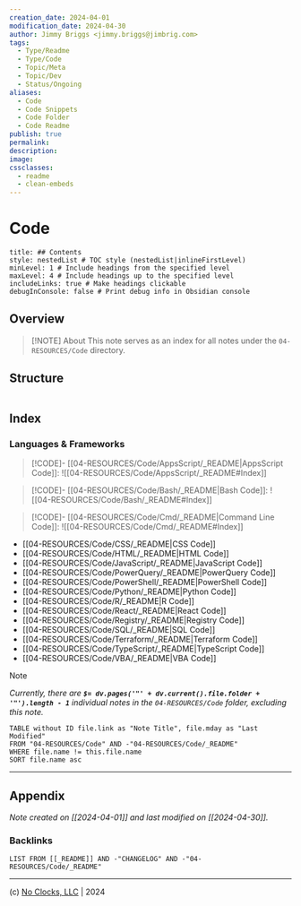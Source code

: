 ```yaml
---
creation_date: 2024-04-01
modification_date: 2024-04-30
author: Jimmy Briggs <jimmy.briggs@jimbrig.com>
tags:
  - Type/Readme
  - Type/Code
  - Topic/Meta
  - Topic/Dev
  - Status/Ongoing
aliases:
  - Code
  - Code Snippets
  - Code Folder
  - Code Readme
publish: true
permalink:
description:
image:
cssclasses:
  - readme
  - clean-embeds
---
```



# Code

```table-of-contents
title: ## Contents 
style: nestedList # TOC style (nestedList|inlineFirstLevel)
minLevel: 1 # Include headings from the specified level
maxLevel: 4 # Include headings up to the specified level
includeLinks: true # Make headings clickable
debugInConsole: false # Print debug info in Obsidian console
```

## Overview

> [!NOTE] About
> This note serves as an index for all notes under the `04-RESOURCES/Code` directory.

## Structure

```plaintext

```

## Index

### Languages & Frameworks

> [!CODE]- [[04-RESOURCES/Code/AppsScript/_README|AppsScript Code]]:
> ![[04-RESOURCES/Code/AppsScript/_README#Index]]

> [!CODE]- [[04-RESOURCES/Code/Bash/_README|Bash Code]]:
> ![[04-RESOURCES/Code/Bash/_README#Index]]

> [!CODE]- [[04-RESOURCES/Code/Cmd/_README|Command Line Code]]:
> ![[04-RESOURCES/Code/Cmd/_README#Index]]



- [[04-RESOURCES/Code/CSS/_README|CSS Code]]
- [[04-RESOURCES/Code/HTML/_README|HTML Code]]
- [[04-RESOURCES/Code/JavaScript/_README|JavaScript Code]]
- [[04-RESOURCES/Code/PowerQuery/_README|PowerQuery Code]]
- [[04-RESOURCES/Code/PowerShell/_README|PowerShell Code]]
- [[04-RESOURCES/Code/Python/_README|Python Code]]
- [[04-RESOURCES/Code/R/_README|R Code]]
- [[04-RESOURCES/Code/React/_README|React Code]]
- [[04-RESOURCES/Code/Registry/_README|Registry Code]]
- [[04-RESOURCES/Code/SQL/_README|SQL Code]]
- [[04-RESOURCES/Code/Terraform/_README|Terraform Code]]
- [[04-RESOURCES/Code/TypeScript/_README|TypeScript Code]]
- [[04-RESOURCES/Code/VBA/_README|VBA Code]]



> [!NOTE]
> *Currently, there are **`$= dv.pages('"' + dv.current().file.folder + '"').length - 1`**  individual notes in the `04-RESOURCES/Code` folder, excluding this note.*

```dataview
TABLE without ID file.link as "Note Title", file.mday as "Last Modified"
FROM "04-RESOURCES/Code" AND -"04-RESOURCES/Code/_README"
WHERE file.name != this.file.name
SORT file.name asc
```

***

## Appendix

*Note created on [[2024-04-01]] and last modified on [[2024-04-30]].*

### Backlinks

```dataview
LIST FROM [[_README]] AND -"CHANGELOG" AND -"04-RESOURCES/Code/_README"
```

***

(c) [No Clocks, LLC](https://github.com/noclocks) | 2024